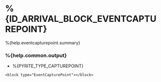 # %{ID_ARRIVAL_BLOCK_EVENTCAPTUREPOINT}

%{help.eventcapturepoint.summary}

### %{help.common.output}

-   %{PYRITE_TYPE_CAPTUREPOINT}

```
<block type="EventCapturePoint"></block>
```
